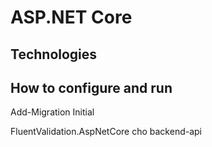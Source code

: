# ASP.NET Core
## Technologies
## How to configure and run

Add-Migration Initial


FluentValidation.AspNetCore cho backend-api